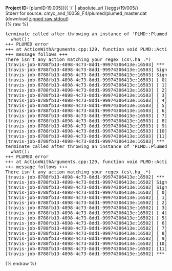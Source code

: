 **Project ID:** [plumID:19.005]({{ '/' | absolute_url }}eggs/19/005/)  
Stderr for source:  cmyc_and_10058_F4/plumed/plumed_master.dat   
(download [zipped raw stdout](plumed_master.dat.plumed.stdout.txt.zip))  
{% raw %}
<pre>
terminate called after throwing an instance of 'PLMD::Plumed::ExceptionError'
  what():  
+++ PLUMED error
+++ at ActionWithArguments.cpp:129, function void PLMD::ActionWithArguments::interpretArgumentList(const std::vector<std::__cxx11::basic_string<char> >&, std::vector<PLMD::Value*>&)
+++ message follows +++
There isn't any action matching your regex (cs\.ha_.*)
[travis-job-8788fb13-4898-4c73-8dd1-99974306413e:16503] *** Process received signal ***
[travis-job-8788fb13-4898-4c73-8dd1-99974306413e:16503] Signal: Aborted (6)
[travis-job-8788fb13-4898-4c73-8dd1-99974306413e:16503] Signal code:  (-6)
[travis-job-8788fb13-4898-4c73-8dd1-99974306413e:16503] [ 0] /lib/x86_64-linux-gnu/libc.so.6(+0x354b0)[0x7f650351f4b0]
[travis-job-8788fb13-4898-4c73-8dd1-99974306413e:16503] [ 1] /lib/x86_64-linux-gnu/libc.so.6(gsignal+0x38)[0x7f650351f428]
[travis-job-8788fb13-4898-4c73-8dd1-99974306413e:16503] [ 2] /lib/x86_64-linux-gnu/libc.so.6(abort+0x16a)[0x7f650352102a]
[travis-job-8788fb13-4898-4c73-8dd1-99974306413e:16503] [ 3] /usr/lib/x86_64-linux-gnu/libstdc++.so.6(_ZN9__gnu_cxx27__verbose_terminate_handlerEv+0x16d)[0x7f6503b5984d]
[travis-job-8788fb13-4898-4c73-8dd1-99974306413e:16503] [ 4] /usr/lib/x86_64-linux-gnu/libstdc++.so.6(+0x8d6b6)[0x7f6503b576b6]
[travis-job-8788fb13-4898-4c73-8dd1-99974306413e:16503] [ 5] /usr/lib/x86_64-linux-gnu/libstdc++.so.6(+0x8d701)[0x7f6503b57701]
[travis-job-8788fb13-4898-4c73-8dd1-99974306413e:16503] [ 6] /usr/lib/x86_64-linux-gnu/libstdc++.so.6(+0x8d919)[0x7f6503b57919]
[travis-job-8788fb13-4898-4c73-8dd1-99974306413e:16503] [ 7] plumed[0x40ec85]
[travis-job-8788fb13-4898-4c73-8dd1-99974306413e:16503] [ 8] plumed[0x40f082]
[travis-job-8788fb13-4898-4c73-8dd1-99974306413e:16503] [ 9] plumed[0x409fe0]
[travis-job-8788fb13-4898-4c73-8dd1-99974306413e:16503] [10] /lib/x86_64-linux-gnu/libc.so.6(__libc_start_main+0xf0)[0x7f650350a830]
[travis-job-8788fb13-4898-4c73-8dd1-99974306413e:16503] [11] plumed[0x40a0a9]
[travis-job-8788fb13-4898-4c73-8dd1-99974306413e:16503] *** End of error message ***
terminate called after throwing an instance of 'PLMD::Plumed::ExceptionError'
  what():  
+++ PLUMED error
+++ at ActionWithArguments.cpp:129, function void PLMD::ActionWithArguments::interpretArgumentList(const std::vector<std::__cxx11::basic_string<char> >&, std::vector<PLMD::Value*>&)
+++ message follows +++
There isn't any action matching your regex (cs\.ha_.*)
[travis-job-8788fb13-4898-4c73-8dd1-99974306413e:16502] *** Process received signal ***
[travis-job-8788fb13-4898-4c73-8dd1-99974306413e:16502] Signal: Aborted (6)
[travis-job-8788fb13-4898-4c73-8dd1-99974306413e:16502] Signal code:  (-6)
[travis-job-8788fb13-4898-4c73-8dd1-99974306413e:16502] [ 0] /lib/x86_64-linux-gnu/libc.so.6(+0x354b0)[0x7f7bcee4f4b0]
[travis-job-8788fb13-4898-4c73-8dd1-99974306413e:16502] [ 1] /lib/x86_64-linux-gnu/libc.so.6(gsignal+0x38)[0x7f7bcee4f428]
[travis-job-8788fb13-4898-4c73-8dd1-99974306413e:16502] [ 2] /lib/x86_64-linux-gnu/libc.so.6(abort+0x16a)[0x7f7bcee5102a]
[travis-job-8788fb13-4898-4c73-8dd1-99974306413e:16502] [ 3] /usr/lib/x86_64-linux-gnu/libstdc++.so.6(_ZN9__gnu_cxx27__verbose_terminate_handlerEv+0x16d)[0x7f7bcf48984d]
[travis-job-8788fb13-4898-4c73-8dd1-99974306413e:16502] [ 4] /usr/lib/x86_64-linux-gnu/libstdc++.so.6(+0x8d6b6)[0x7f7bcf4876b6]
[travis-job-8788fb13-4898-4c73-8dd1-99974306413e:16502] [ 5] /usr/lib/x86_64-linux-gnu/libstdc++.so.6(+0x8d701)[0x7f7bcf487701]
[travis-job-8788fb13-4898-4c73-8dd1-99974306413e:16502] [ 6] /usr/lib/x86_64-linux-gnu/libstdc++.so.6(+0x8d919)[0x7f7bcf487919]
[travis-job-8788fb13-4898-4c73-8dd1-99974306413e:16502] [ 7] plumed[0x40ec85]
[travis-job-8788fb13-4898-4c73-8dd1-99974306413e:16502] [ 8] plumed[0x40f082]
[travis-job-8788fb13-4898-4c73-8dd1-99974306413e:16502] [ 9] plumed[0x409fe0]
[travis-job-8788fb13-4898-4c73-8dd1-99974306413e:16502] [10] /lib/x86_64-linux-gnu/libc.so.6(__libc_start_main+0xf0)[0x7f7bcee3a830]
[travis-job-8788fb13-4898-4c73-8dd1-99974306413e:16502] [11] plumed[0x40a0a9]
[travis-job-8788fb13-4898-4c73-8dd1-99974306413e:16502] *** End of error message ***
</pre>
{% endraw %}
